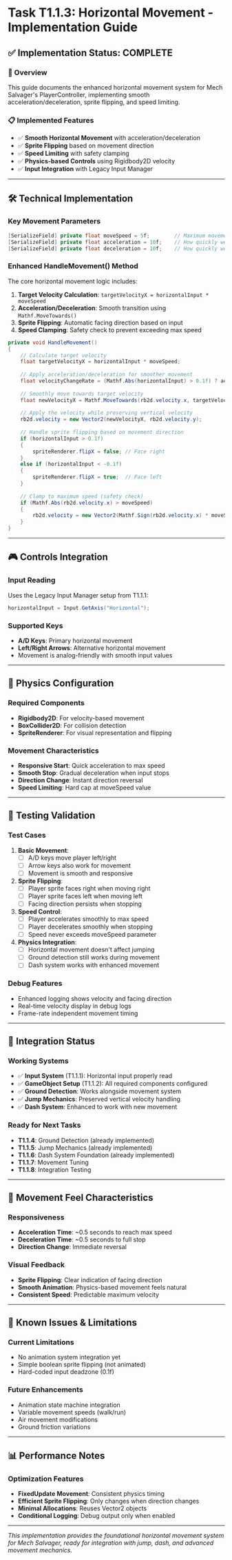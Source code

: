 # Task T1.1.3: Horizontal Movement - Implementation Guide

## ✅ Implementation Status: COMPLETE

### 🎯 Overview
This guide documents the enhanced horizontal movement system for Mech Salvager's PlayerController, implementing smooth acceleration/deceleration, sprite flipping, and speed limiting.

### 📋 Implemented Features
- ✅ **Smooth Horizontal Movement** with acceleration/deceleration
- ✅ **Sprite Flipping** based on movement direction
- ✅ **Speed Limiting** with safety clamping
- ✅ **Physics-based Controls** using Rigidbody2D velocity
- ✅ **Input Integration** with Legacy Input Manager

---

## 🛠️ Technical Implementation

### Key Movement Parameters
```csharp
[SerializeField] private float moveSpeed = 5f;        // Maximum movement speed
[SerializeField] private float acceleration = 10f;    // How quickly we reach max speed
[SerializeField] private float deceleration = 10f;    // How quickly we stop
```

### Enhanced HandleMovement() Method
The core horizontal movement logic includes:

1. **Target Velocity Calculation**: `targetVelocityX = horizontalInput * moveSpeed`
2. **Acceleration/Deceleration**: Smooth transition using `Mathf.MoveTowards()`
3. **Sprite Flipping**: Automatic facing direction based on input
4. **Speed Clamping**: Safety check to prevent exceeding max speed

```csharp
private void HandleMovement()
{
    // Calculate target velocity
    float targetVelocityX = horizontalInput * moveSpeed;
    
    // Apply acceleration/deceleration for smoother movement
    float velocityChangeRate = (Mathf.Abs(horizontalInput) > 0.1f) ? acceleration : deceleration;
    
    // Smoothly move towards target velocity
    float newVelocityX = Mathf.MoveTowards(rb2d.velocity.x, targetVelocityX, velocityChangeRate * Time.fixedDeltaTime);
    
    // Apply the velocity while preserving vertical velocity
    rb2d.velocity = new Vector2(newVelocityX, rb2d.velocity.y);
    
    // Handle sprite flipping based on movement direction
    if (horizontalInput > 0.1f)
    {
        spriteRenderer.flipX = false; // Face right
    }
    else if (horizontalInput < -0.1f)
    {
        spriteRenderer.flipX = true;  // Face left
    }
    
    // Clamp to maximum speed (safety check)
    if (Mathf.Abs(rb2d.velocity.x) > moveSpeed)
    {
        rb2d.velocity = new Vector2(Mathf.Sign(rb2d.velocity.x) * moveSpeed, rb2d.velocity.y);
    }
}
```

---

## 🎮 Controls Integration

### Input Reading
Uses the Legacy Input Manager setup from T1.1.1:
```csharp
horizontalInput = Input.GetAxis("Horizontal");
```

### Supported Keys
- **A/D Keys**: Primary horizontal movement
- **Left/Right Arrows**: Alternative horizontal movement
- Movement is analog-friendly with smooth input values

---

## 🔧 Physics Configuration

### Required Components
- **Rigidbody2D**: For velocity-based movement
- **BoxCollider2D**: For collision detection
- **SpriteRenderer**: For visual representation and flipping

### Movement Characteristics
- **Responsive Start**: Quick acceleration to max speed
- **Smooth Stop**: Gradual deceleration when input stops
- **Direction Change**: Instant direction reversal
- **Speed Limiting**: Hard cap at moveSpeed value

---

## 🧪 Testing Validation

### Test Cases
1. **Basic Movement**:
   - [ ] A/D keys move player left/right
   - [ ] Arrow keys also work for movement
   - [ ] Movement is smooth and responsive

2. **Sprite Flipping**:
   - [ ] Player sprite faces right when moving right
   - [ ] Player sprite faces left when moving left
   - [ ] Facing direction persists when stopping

3. **Speed Control**:
   - [ ] Player accelerates smoothly to max speed
   - [ ] Player decelerates smoothly when stopping
   - [ ] Speed never exceeds moveSpeed parameter

4. **Physics Integration**:
   - [ ] Horizontal movement doesn't affect jumping
   - [ ] Ground detection still works during movement
   - [ ] Dash system works with enhanced movement

### Debug Features
- Enhanced logging shows velocity and facing direction
- Real-time velocity display in debug logs
- Frame-rate independent movement timing

---

## 🔄 Integration Status

### Working Systems
- ✅ **Input System** (T1.1.1): Horizontal input properly read
- ✅ **GameObject Setup** (T1.1.2): All required components configured
- ✅ **Ground Detection**: Works alongside movement system
- ✅ **Jump Mechanics**: Preserved vertical velocity handling
- ✅ **Dash System**: Enhanced to work with new movement

### Ready for Next Tasks
- **T1.1.4**: Ground Detection (already implemented)
- **T1.1.5**: Jump Mechanics (already implemented)
- **T1.1.6**: Dash System Foundation (already implemented)
- **T1.1.7**: Movement Tuning
- **T1.1.8**: Integration Testing

---

## 🎯 Movement Feel Characteristics

### Responsiveness
- **Acceleration Time**: ~0.5 seconds to reach max speed
- **Deceleration Time**: ~0.5 seconds to full stop
- **Direction Change**: Immediate reversal

### Visual Feedback
- **Sprite Flipping**: Clear indication of facing direction
- **Smooth Animation**: Physics-based movement feels natural
- **Consistent Speed**: Predictable maximum velocity

---

## 🐛 Known Issues & Limitations

### Current Limitations
- No animation system integration yet
- Simple boolean sprite flipping (not animated)
- Hard-coded input deadzone (0.1f)

### Future Enhancements
- Animation state machine integration
- Variable movement speeds (walk/run)
- Air movement modifications
- Ground friction variations

---

## 📊 Performance Notes

### Optimization Features
- **FixedUpdate Movement**: Consistent physics timing
- **Efficient Sprite Flipping**: Only changes when direction changes
- **Minimal Allocations**: Reuses Vector2 objects
- **Conditional Logging**: Debug output only when enabled

---

*This implementation provides the foundational horizontal movement system for Mech Salvager, ready for integration with jump, dash, and advanced movement mechanics.*
